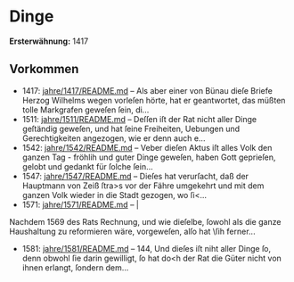 # Dinge

**Ersterwähnung:** 1417

## Vorkommen
- 1417: [jahre/1417/README.md](../jahre/1417/README.md) – Als aber einer von Bünau dieſe Briefe
Herzog Wilhelms wegen vorleſen hörte, hat er geantwortet,
das müßten tolle Markgrafen geweſen ſein, di...
- 1511: [jahre/1511/README.md](../jahre/1511/README.md) – Deſſen iſt der Rat nicht aller
Dinge geſtändig geweſen, und hat ſeine Freiheiten,
Uebungen und Gerechtigkeiten angezogen, wie er denn
auch e...
- 1542: [jahre/1542/README.md](../jahre/1542/README.md) – Veber dieſen Aktus iſt alles Volk den ganzen Tag -
fröhlih und guter Dinge geweſen, haben Gott geprieſen,
gelobt und gedankt für ſolche ſein...
- 1547: [jahre/1547/README.md](../jahre/1547/README.md) – Dieſes hat verurſacht, daß der Hauptmann von Zeiß
ſtra>s vor der Fähre umgekehrt und mit dem ganzen
Volk wieder in die Stadt gezogen, wo ſi<...
- 1571: [jahre/1571/README.md](../jahre/1571/README.md) – |

Nachdem 1569 des Rats Rechnung, und wie dieſelbe,
ſowohl als die ganze Haushaltung zu reformieren wäre,
vorgeweſen, alſo hat \ſih ferner...
- 1581: [jahre/1581/README.md](../jahre/1581/README.md) – 144, Und dieſes iſt niht aller Dinge ſo, denn obwohl
ſie darin gewilligt, ſo hat do<h der Rat die Güter nicht
von ihnen erlangt, ſondern dem...
